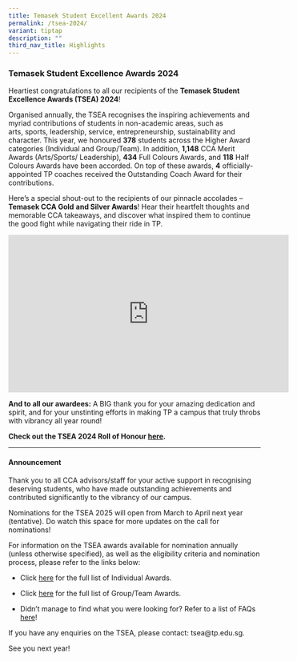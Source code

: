 ```yaml
---
title: Temasek Student Excellent Awards 2024
permalink: /tsea-2024/
variant: tiptap
description: ""
third_nav_title: Highlights
---
```

<h3><strong>Temasek Student Excellence Awards 2024</strong></h3>
<p>Heartiest congratulations to all our recipients of the <strong>Temasek Student Excellence Awards (TSEA) 2024</strong>!</p>
<p>Organised annually, the TSEA recognises the inspiring achievements and
myriad contributions of students in non-academic areas, such as arts,&nbsp;sports,
leadership, service, entrepreneurship, sustainability and character.&nbsp;This
year, we honoured <strong>378</strong> students across the Higher Award categories
(Individual and Group/Team).<strong>&nbsp;</strong>In addition,&nbsp;<strong>1,148</strong>&nbsp;CCA
Merit Awards (Arts/Sports/ Leadership), <strong>434</strong> Full Colours
Awards, and <strong>118</strong> Half Colours Awards have been accorded.
On top of these awards, <strong>4</strong> officially-appointed TP coaches
received the Outstanding Coach Award for their contributions.</p>
<p>Here’s a special shout-out to the recipients of our pinnacle accolades
– <strong>Temasek CCA Gold</strong>&nbsp;<strong>and Silver Awards</strong>!
Hear their heartfelt thoughts and memorable CCA takeaways, and discover
what inspired them to continue the good fight while navigating their ride
in TP.&nbsp;</p>
<div class="iframe-wrapper">
<iframe height="315" width="560" allowfullscreen="true" frameborder="0" src="https://www.youtube.com/embed/WXiqk81C21Y?si=N4s_t7y8lpZeoTKj"></iframe>
</div>
<p><strong>And to all our awardees:</strong>&nbsp;A BIG thank you for your
amazing dedication and spirit, and for your unstinting efforts in making
TP a campus that truly throbs with vibrancy all year round!&nbsp;</p>
<p><strong>Check out the TSEA 2024 Roll of Honour <u>here</u>.</strong>
</p>
<hr>
<h4><strong>Announcement</strong></h4>
<p>Thank you to all CCA advisors/staff for your active support in recognising
deserving students, who have made outstanding achievements and contributed
significantly to the vibrancy of our campus.</p>
<p>Nominations for the TSEA 2025 will open from March to April next year
(tentative). Do watch this space for more updates on the call for nominations!</p>
<p>For information on the TSEA awards available for nomination annually (unless
otherwise specified), as well as the eligibility criteria and nomination
process, please refer to the links below:</p>
<ul data-tight="true" class="tight">
<li>
<p>Click&nbsp;<a href="https://virtualcampus.tp.edu.sg/files/TSEA/2024/tsea_2024___individual_awards" rel="noopener noreferrer nofollow" target="_blank">here</a>&nbsp;for
the full list of Individual Awards.</p>
</li>
<li>
<p>Click&nbsp;<a href="https://virtualcampus.tp.edu.sg/files/TSEA/2023/tsea%202023%20-%20group-team%20awards.pdf" rel="noopener noreferrer nofollow" target="_blank">here</a>&nbsp;for
the full list of Group/Team Awards.</p>
</li>
<li>
<p>Didn’t manage to find what you were looking for? Refer to a list of FAQs&nbsp;
<a href="https://virtualcampus.tp.edu.sg/files/TSEA/2023/tsea%202023%20-%20faqs.pdf" rel="noopener noreferrer nofollow" target="_blank">here</a>!</p>
</li>
</ul>
<p>If you have any enquiries on the TSEA, please contact:&nbsp;<a rel="noopener noreferrer nofollow" target="_blank">tsea@tp.edu.sg</a>.</p>
<p>See you next year!</p>
<p></p>
<p></p>
<p></p>
<p></p>